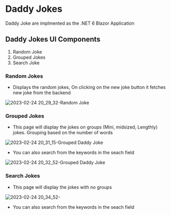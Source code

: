 # Daddy Jokes

Daddy Joke are implmented as the .NET 6 Blazor Application

## Daddy Jokes UI Components

  1) Random Joke
  2) Grouped Jokes
  3) Search Joke
  
  ### Random Jokes
  
  - Displays the random jokes, On clicking on the new joke button it fetches new joke from the backend
  
  ![2023-02-24 20_29_32-Random Joke](https://user-images.githubusercontent.com/39272893/221210933-02134e9a-6bc2-4aaf-8fd2-83672ccb3d36.png)

  ### Grouped Jokes
  
  - This page will display the jokes on groups (Mini, midsized, Lengthly) jokes. Grouping based on the number of words
  
  ![2023-02-24 20_31_15-Grouped Daddy Joke](https://user-images.githubusercontent.com/39272893/221211346-9a734215-646e-4319-bc87-14e85043c665.png)

  - You can also search from the keywords in the seach field
  
  ![2023-02-24 20_32_52-Grouped Daddy Joke](https://user-images.githubusercontent.com/39272893/221211710-bd42d866-e136-4582-b5a4-d25a24fa0eab.png)
  
  ### Search Jokes
  
  - This page will display the jokes with no groups
  
  
  ![2023-02-24 20_34_52-](https://user-images.githubusercontent.com/39272893/221212160-739480f8-4dfb-457f-8368-8245810843a1.png)

  - You can also search from the keywords in the seach field
